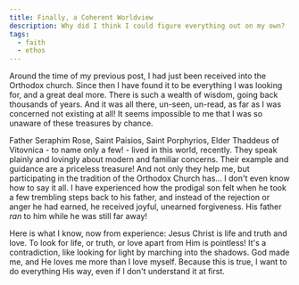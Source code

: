 ```yaml
---
title: Finally, a Coherent Worldview
description: Why did I think I could figure everything out on my own?
tags:
  - faith
  - ethos
---
```


Around the time of my previous post, I had just been received into the Orthodox church. Since then I have found it to be everything I was looking for, and a great deal more. There is such a wealth of wisdom, going back thousands of years. And it was all there, un-seen, un-read, as far as I was concerned not existing at all! It seems impossible to me that I was so unaware of these treasures by chance.

Father Seraphim Rose, Saint Paisios, Saint Porphyrios, Elder Thaddeus of Vitovnica - to name only a few! - lived in this world, recently. They speak plainly and lovingly about modern and familiar concerns. Their example and guidance are a priceless treasure! And not only they help me, but participating in the tradition of the Orthodox Church has... I don't even know how to say it all. I have experienced how the prodigal son felt when he took a few trembling steps back to his father, and instead of the rejection or anger he had earned, he received joyful, unearned forgiveness. His father _ran_ to him while he was still far away!

Here is what I know, now from experience: Jesus Christ is life and truth and love. To look for life, or truth, or love apart from Him is pointless! It's a contradiction, like looking for light by marching into the shadows. God made me, and He loves me more than I love myself. Because this is true, I want to do everything His way, even if I don't understand it at first.
